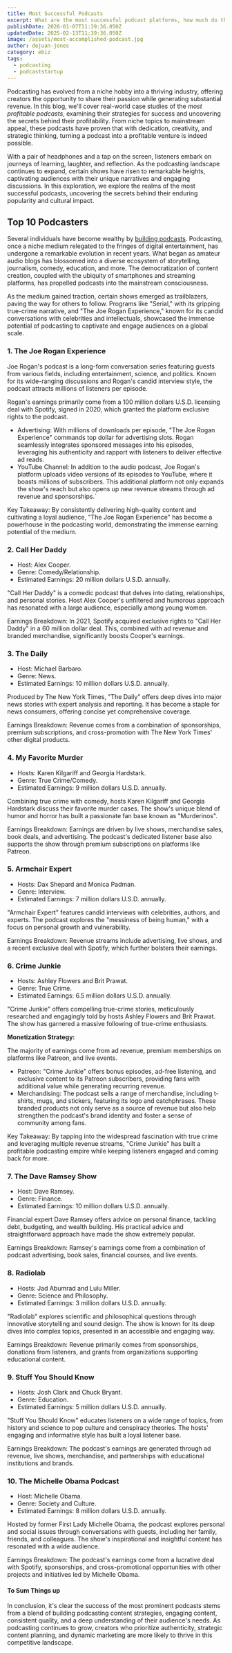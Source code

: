 ```yaml
---
title: Most Successful Podcasts
excerpt: What are the most successful podcast platforms, how much do they earn? Explore the top ranked podcasters online and their estimated earnings.
publishDate: 2020-01-07T11:39:36.050Z
updatedDate: 2025-02-13T11:39:36.050Z
image: /assets/most-accomplished-podcast.jpg
author: dejuan-jones
category: ebiz
tags:
  - podcasting
  - podcaststartup
---
```


Podcasting has evolved from a niche hobby into a thriving industry, offering creators the opportunity to share their passion while generating substantial revenue. In this blog, we'll cover real-world case studies of the _most profitable podcasts_, examining their strategies for success and uncovering the secrets behind their profitability. From niche topics to mainstream appeal, these podcasts have proven that with dedication, creativity, and strategic thinking, turning a podcast into a profitable venture is indeed possible.

With a pair of headphones and a tap on the screen, listeners embark on journeys of learning, laughter, and reflection. As the podcasting landscape continues to expand, certain shows have risen to remarkable heights, captivating audiences with their unique narratives and engaging discussions. In this exploration, we explore the realms of the most successful podcasts, uncovering the secrets behind their enduring popularity and cultural impact.

## Top 10 Podcasters

Several individuals have become wealthy by [building podcasts](/blog/how-to-start-a-podcast). Podcasting, once a niche medium relegated to the fringes of digital entertainment, has undergone a remarkable evolution in recent years. What began as amateur audio blogs has blossomed into a diverse ecosystem of storytelling, journalism, comedy, education, and more. The democratization of content creation, coupled with the ubiquity of smartphones and streaming platforms, has propelled podcasts into the mainstream consciousness.

As the medium gained traction, certain shows emerged as trailblazers, paving the way for others to follow. Programs like "Serial," with its gripping true-crime narrative, and "The Joe Rogan Experience," known for its candid conversations with celebrities and intellectuals, showcased the immense potential of podcasting to captivate and engage audiences on a global scale.

### 1. The Joe Rogan Experience

Joe Rogan's podcast is a long-form conversation series featuring guests from various fields, including entertainment, science, and politics. Known for its wide-ranging discussions and Rogan's candid interview style, the podcast attracts millions of listeners per episode.

Rogan's earnings primarily come from a 100 million dollars U.S.D. licensing deal with Spotify, signed in 2020, which granted the platform exclusive rights to the podcast.

- Advertising: With millions of downloads per episode, "The Joe Rogan Experience" commands top dollar for advertising slots. Rogan seamlessly integrates sponsored messages into his episodes, leveraging his authenticity and rapport with listeners to deliver effective ad reads.
- YouTube Channel: In addition to the audio podcast, Joe Rogan's platform uploads video versions of its episodes to YouTube, where it boasts millions of subscribers. This additional platform not only expands the show's reach but also opens up new revenue streams through ad revenue and sponsorships.`

Key Takeaway: By consistently delivering high-quality content and cultivating a loyal audience, "The Joe Rogan Experience" has become a powerhouse in the podcasting world, demonstrating the immense earning potential of the medium.

### 2. Call Her Daddy

- Host: Alex Cooper.
- Genre: Comedy/Relationship.
- Estimated Earnings: 20 million dollars U.S.D. annually.

"Call Her Daddy" is a comedic podcast that delves into dating, relationships, and personal stories. Host Alex Cooper's unfiltered and humorous approach has resonated with a large audience, especially among young women.

Earnings Breakdown: In 2021, Spotify acquired exclusive rights to "Call Her Daddy" in a 60 million dollar deal. This, combined with ad revenue and branded merchandise, significantly boosts Cooper's earnings.

### 3. The Daily

- Host: Michael Barbaro.
- Genre: News.
- Estimated Earnings: 10 million dollars U.S.D. annually.

Produced by The New York Times, "The Daily" offers deep dives into major news stories with expert analysis and reporting. It has become a staple for news consumers, offering concise yet comprehensive coverage.

Earnings Breakdown: Revenue comes from a combination of sponsorships, premium subscriptions, and cross-promotion with The New York Times' other digital products.

### 4. My Favorite Murder

- Hosts: Karen Kilgariff and Georgia Hardstark.
- Genre: True Crime/Comedy.
- Estimated Earnings: 9 million dollars U.S.D. annually.

Combining true crime with comedy, hosts Karen Kilgariff and Georgia Hardstark discuss their favorite murder cases. The show's unique blend of humor and horror has built a passionate fan base known as "Murderinos".

Earnings Breakdown: Earnings are driven by live shows, merchandise sales, book deals, and advertising. The podcast's dedicated listener base also supports the show through premium subscriptions on platforms like Patreon.

### 5. Armchair Expert

- Hosts: Dax Shepard and Monica Padman.
- Genre: Interview.
- Estimated Earnings: 7 million dollars U.S.D. annually.

"Armchair Expert" features candid interviews with celebrities, authors, and experts. The podcast explores the "messiness of being human," with a focus on personal growth and vulnerability.

Earnings Breakdown: Revenue streams include advertising, live shows, and a recent exclusive deal with Spotify, which further bolsters their earnings.

### 6. Crime Junkie

- Hosts: Ashley Flowers and Brit Prawat.
- Genre: True Crime.
- Estimated Earnings: 6.5 million dollars U.S.D. annually.

"Crime Junkie" offers compelling true-crime stories, meticulously researched and engagingly told by hosts Ashley Flowers and Brit Prawat. The show has garnered a massive following of true-crime enthusiasts.

**Monetization Strategy:**

The majority of earnings come from ad revenue, premium memberships on platforms like Patreon, and live events.

- Patreon: "Crime Junkie" offers bonus episodes, ad-free listening, and exclusive content to its Patreon subscribers, providing fans with additional value while generating recurring revenue.
- Merchandising: The podcast sells a range of merchandise, including t-shirts, mugs, and stickers, featuring its logo and catchphrases. These branded products not only serve as a source of revenue but also help strengthen the podcast's brand identity and foster a sense of community among fans.

Key Takeaway: By tapping into the widespread fascination with true crime and leveraging multiple revenue streams, "Crime Junkie" has built a profitable podcasting empire while keeping listeners engaged and coming back for more.

### 7. The Dave Ramsey Show

- Host: Dave Ramsey.
- Genre: Finance.
- Estimated Earnings: 10 million dollars U.S.D. annually.

Financial expert Dave Ramsey offers advice on personal finance, tackling debt, budgeting, and wealth building. His practical advice and straightforward approach have made the show extremely popular.

Earnings Breakdown: Ramsey's earnings come from a combination of podcast advertising, book sales, financial courses, and live events.

### 8. Radiolab

- Hosts: Jad Abumrad and Lulu Miller.
- Genre: Science and Philosophy.
- Estimated Earnings: 3 million dollars U.S.D. annually.

"Radiolab" explores scientific and philosophical questions through innovative storytelling and sound design. The show is known for its deep dives into complex topics, presented in an accessible and engaging way.

Earnings Breakdown: Revenue primarily comes from sponsorships, donations from listeners, and grants from organizations supporting educational content.

### 9. Stuff You Should Know

- Hosts: Josh Clark and Chuck Bryant.
- Genre: Education.
- Estimated Earnings: 5 million dollars U.S.D. annually.

"Stuff You Should Know" educates listeners on a wide range of topics, from history and science to pop culture and conspiracy theories. The hosts' engaging and informative style has built a loyal listener base.

Earnings Breakdown: The podcast's earnings are generated through ad revenue, live shows, merchandise, and partnerships with educational institutions and brands.

### 10. The Michelle Obama Podcast

- Host: Michelle Obama.
- Genre: Society and Culture.
- Estimated Earnings: 8 million dollars U.S.D. annually.

Hosted by former First Lady Michelle Obama, the podcast explores personal and social issues through conversations with guests, including her family, friends, and colleagues. The show's inspirational and insightful content has resonated with a wide audience.

Earnings Breakdown: The podcast's earnings come from a lucrative deal with Spotify, sponsorships, and cross-promotional opportunities with other projects and initiatives led by Michelle Obama.

#### To Sum Things up

In conclusion, it's clear the success of the most prominent podcasts stems from a blend of building podcasting content strategies, engaging content, consistent quality, and a deep understanding of their audience's needs. As podcasting continues to grow, creators who prioritize authenticity, strategic content planning, and dynamic marketing are more likely to thrive in this competitive landscape.
